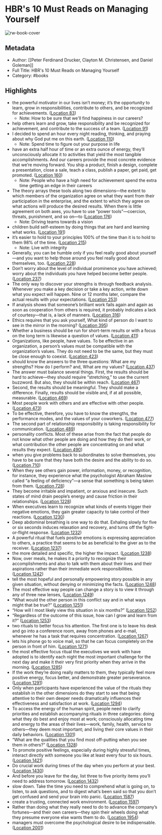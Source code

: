 # HBR's 10 Must Reads on Managing Yourself

![rw-book-cover](https://images-na.ssl-images-amazon.com/images/I/41tJlYdS5nL._SL200_.jpg)

## Metadata
- Author: [[Peter Ferdinand Drucker, Clayton M. Christensen, and Daniel Goleman]]
- Full Title: HBR's 10 Must Reads on Managing Yourself
- Category: #books

## Highlights
- the powerful motivator in our lives isn’t money; it’s the opportunity to learn, grow in responsibilities, contribute to others, and be recognized for achievements. ([Location 83](https://readwise.io/to_kindle?action=open&asin=B004G5ZJE2&location=83))
    - Note: How to be sure that we'll find happiness in our careers?
- help others learn and grow, take responsibility and be recognized for achievement, and contribute to the success of a team. ([Location 91](https://readwise.io/to_kindle?action=open&asin=B004G5ZJE2&location=91))
- I decided to spend an hour every night reading, thinking, and praying about why God put me on this earth. ([Location 110](https://readwise.io/to_kindle?action=open&asin=B004G5ZJE2&location=110))
    - Note: Spend time to figure out your purpose in life
- have an extra half hour of time or an extra ounce of energy, they’ll unconsciously allocate it to activities that yield the most tangible accomplishments. And our careers provide the most concrete evidence that we’re moving forward. You ship a product, finish a design, complete a presentation, close a sale, teach a class, publish a paper, get paid, get promoted. ([Location 160](https://readwise.io/to_kindle?action=open&asin=B004G5ZJE2&location=160))
    - Note: People who have a high need for achievement spend the extra time getting an edge in their careers
- The theory arrays these tools along two dimensions—the extent to which members of the organization agree on what they want from their participation in the enterprise, and the extent to which they agree on what actions will produce the desired results. When there is little agreement on both axes, you have to use “power tools”—coercion, threats, punishment, and so on—to ([Location 176](https://readwise.io/to_kindle?action=open&asin=B004G5ZJE2&location=176))
    - Note: Driving teams towards a vision
- children build self-esteem by doing things that are hard and learning what works. ([Location 191](https://readwise.io/to_kindle?action=open&asin=B004G5ZJE2&location=191))
- it’s easier to hold to your principles 100% of the time than it is to hold to them 98% of the time. ([Location 215](https://readwise.io/to_kindle?action=open&asin=B004G5ZJE2&location=215))
    - Note: Live with integrity
- Generally, you can be humble only if you feel really good about yourself—and you want to help those around you feel really good about themselves, too. ([Location 228](https://readwise.io/to_kindle?action=open&asin=B004G5ZJE2&location=228))
- Don’t worry about the level of individual prominence you have achieved; worry about the individuals you have helped become better people. ([Location 237](https://readwise.io/to_kindle?action=open&asin=B004G5ZJE2&location=237))
- The only way to discover your strengths is through feedback analysis. Whenever you make a key decision or take a key action, write down what you expect will happen. Nine or 12 months later, compare the actual results with your expectations. ([Location 253](https://readwise.io/to_kindle?action=open&asin=B004G5ZJE2&location=253))
- If analysis shows that someone’s brilliant work fails again and again as soon as cooperation from others is required, it probably indicates a lack of courtesy—that is, a lack of manners. ([Location 316](https://readwise.io/to_kindle?action=open&asin=B004G5ZJE2&location=316))
- Ethics requires that you ask yourself, What kind of person do I want to see in the mirror in the morning? ([Location 395](https://readwise.io/to_kindle?action=open&asin=B004G5ZJE2&location=395))
- Whether a business should be run for short-term results or with a focus on the long term is likewise a question of values. ([Location 411](https://readwise.io/to_kindle?action=open&asin=B004G5ZJE2&location=411))
- Organizations, like people, have values. To be effective in an organization, a person’s values must be compatible with the organization’s values. They do not need to be the same, but they must be close enough to coexist. ([Location 423](https://readwise.io/to_kindle?action=open&asin=B004G5ZJE2&location=423))
- should know the answers to the three questions: What are my strengths? How do I perform? and, What are my values? ([Location 437](https://readwise.io/to_kindle?action=open&asin=B004G5ZJE2&location=437))
- The answer must balance several things. First, the results should be hard to achieve—they should require “stretching,” to use the current buzzword. But also, they should be within reach. ([Location 467](https://readwise.io/to_kindle?action=open&asin=B004G5ZJE2&location=467))
- Second, the results should be meaningful. They should make a difference. Finally, results should be visible and, if at all possible, measurable. ([Location 469](https://readwise.io/to_kindle?action=open&asin=B004G5ZJE2&location=469))
- Most people work with others and are effective with other people. ([Location 473](https://readwise.io/to_kindle?action=open&asin=B004G5ZJE2&location=473))
- To be effective, therefore, you have to know the strengths, the performance modes, and the values of your coworkers. ([Location 477](https://readwise.io/to_kindle?action=open&asin=B004G5ZJE2&location=477))
- The second part of relationship responsibility is taking responsibility for communication. ([Location 489](https://readwise.io/to_kindle?action=open&asin=B004G5ZJE2&location=489))
- personality conflicts. Most of these arise from the fact that people do not know what other people are doing and how they do their work, or what contribution the other people are concentrating on and what results they expect. ([Location 490](https://readwise.io/to_kindle?action=open&asin=B004G5ZJE2&location=490))
- when you give problems back to subordinates to solve themselves, you have to be sure that they have both the desire and the ability to do so. ([Location 710](https://readwise.io/to_kindle?action=open&asin=B004G5ZJE2&location=710))
- When they see others gain power, information, money, or recognition, for instance, they experience what the psychologist Abraham Maslow called “a feeling of deficiency”—a sense that something is being taken from them. ([Location 728](https://readwise.io/to_kindle?action=open&asin=B004G5ZJE2&location=728))
- They become irritable and impatient, or anxious and insecure. Such states of mind drain people’s energy and cause friction in their relationships. ([Location 1228](https://readwise.io/to_kindle?action=open&asin=B004G5ZJE2&location=1228))
- When executives learn to recognize what kinds of events trigger their negative emotions, they gain greater capacity to take control of their reactions. ([Location 1230](https://readwise.io/to_kindle?action=open&asin=B004G5ZJE2&location=1230))
- Deep abdominal breathing is one way to do that. Exhaling slowly for five or six seconds induces relaxation and recovery, and turns off the fight-or-flight response. ([Location 1232](https://readwise.io/to_kindle?action=open&asin=B004G5ZJE2&location=1232))
- A powerful ritual that fuels positive emotions is expressing appreciation to others, a practice that seems to be as beneficial to the giver as to the receiver. ([Location 1237](https://readwise.io/to_kindle?action=open&asin=B004G5ZJE2&location=1237))
- the more detailed and specific, the higher the impact. ([Location 1238](https://readwise.io/to_kindle?action=open&asin=B004G5ZJE2&location=1238))
- Now, over meals, he makes it a priority to recognize their accomplishments and also to talk with them about their lives and their aspirations rather than their immediate work responsibilities. ([Location 1242](https://readwise.io/to_kindle?action=open&asin=B004G5ZJE2&location=1242))
- tell the most hopeful and personally empowering story possible in any given situation, without denying or minimizing the facts. ([Location 1248](https://readwise.io/to_kindle?action=open&asin=B004G5ZJE2&location=1248))
- The most effective way people can change a story is to view it through any of three new lenses, ([Location 1249](https://readwise.io/to_kindle?action=open&asin=B004G5ZJE2&location=1249))
- “What would the other person in this conflict say and in what ways might that be true?” ([Location 1251](https://readwise.io/to_kindle?action=open&asin=B004G5ZJE2&location=1251))
- “How will I most likely view this situation in six months?” ([Location 1252](https://readwise.io/to_kindle?action=open&asin=B004G5ZJE2&location=1252))
- “Regardless of the outcome of this issue, how can I grow and learn from it?” ([Location 1253](https://readwise.io/to_kindle?action=open&asin=B004G5ZJE2&location=1253))
- two rituals to better focus his attention. The first one is to leave his desk and go into a conference room, away from phones and e-mail, whenever he has a task that requires concentration. ([Location 1267](https://readwise.io/to_kindle?action=open&asin=B004G5ZJE2&location=1267))
- lets his phone go to voice mail, so that he can focus completely on the person in front of him. ([Location 1271](https://readwise.io/to_kindle?action=open&asin=B004G5ZJE2&location=1271))
- the most effective focus ritual the executives we work with have adopted is to identify each night the most important challenge for the next day and make it their very first priority when they arrive in the morning. ([Location 1285](https://readwise.io/to_kindle?action=open&asin=B004G5ZJE2&location=1285))
- If the work they’re doing really matters to them, they typically feel more positive energy, focus better, and demonstrate greater perseverance. ([Location 1291](https://readwise.io/to_kindle?action=open&asin=B004G5ZJE2&location=1291))
- Only when participants have experienced the value of the rituals they establish in the other dimensions do they start to see that being attentive to their own deeper needs dramatically influences their effectiveness and satisfaction at work. ([Location 1294](https://readwise.io/to_kindle?action=open&asin=B004G5ZJE2&location=1294))
- To access the energy of the human spirit, people need to clarify priorities and establish accompanying rituals in three categories: doing what they do best and enjoy most at work; consciously allocating time and energy to the areas of their lives—work, family, health, service to others—they deem most important; and living their core values in their daily behaviors. ([Location 1301](https://readwise.io/to_kindle?action=open&asin=B004G5ZJE2&location=1301))
- “What are the qualities that you find most off-putting when you see them in others?” ([Location 1328](https://readwise.io/to_kindle?action=open&asin=B004G5ZJE2&location=1328))
- To promote positive feelings, especially during highly stressful times, interact directly with someone you like at least every four to six hours. ([Location 1421](https://readwise.io/to_kindle?action=open&asin=B004G5ZJE2&location=1421))
- Do crucial work during times of the day when you perform at your best. ([Location 1430](https://readwise.io/to_kindle?action=open&asin=B004G5ZJE2&location=1430))
- And before you leave for the day, list three to five priority items you’ll need to address tomorrow. ([Location 1432](https://readwise.io/to_kindle?action=open&asin=B004G5ZJE2&location=1432))
- slow down. Take the time you need to comprehend what is going on, to listen, to ask questions, and to digest what’s been said so that you don’t get confused and send your brain into panic. ([Location 1587](https://readwise.io/to_kindle?action=open&asin=B004G5ZJE2&location=1587))
- create a trusting, connected work environment. ([Location 1597](https://readwise.io/to_kindle?action=open&asin=B004G5ZJE2&location=1597))
- Rather than doing what they really need to do to advance the company’s fortunes—and their own careers—they spin their wheels doing what they presume everyone else wants them to do. ([Location 1954](https://readwise.io/to_kindle?action=open&asin=B004G5ZJE2&location=1954))
- managers must overcome the psychological desire to be indispensable. ([Location 2001](https://readwise.io/to_kindle?action=open&asin=B004G5ZJE2&location=2001))
